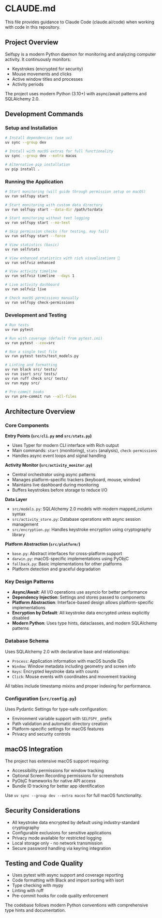 # CLAUDE.md

This file provides guidance to Claude Code (claude.ai/code) when working with code in this repository.

## Project Overview

Selfspy is a modern Python daemon for monitoring and analyzing computer activity. It continuously monitors:
- Keystrokes (encrypted for security)
- Mouse movements and clicks
- Active window titles and processes
- Activity periods

The project uses modern Python (3.10+) with async/await patterns and SQLAlchemy 2.0.

## Development Commands

### Setup and Installation
```bash
# Install dependencies (use uv)
uv sync --group dev

# Install with macOS extras for full functionality
uv sync --group dev --extra macos

# Alternative pip installation
uv pip install .
```

### Running the Application
```bash
# Start monitoring (will guide through permission setup on macOS)
uv run selfspy start

# Start monitoring with custom data directory
uv run selfspy start --data-dir /path/to/data

# Start monitoring without text logging
uv run selfspy start --no-text

# Skip permission checks (for testing, may fail)
uv run selfspy start --force

# View statistics (basic)
uv run selfstats

# View enhanced statistics with rich visualizations 🎨
uv run selfviz enhanced

# View activity timeline
uv run selfviz timeline --days 1

# Live activity dashboard
uv run selfviz live

# Check macOS permissions manually
uv run selfspy check-permissions
```

### Development and Testing
```bash
# Run tests
uv run pytest

# Run with coverage (default from pytest.ini)
uv run pytest --cov=src

# Run a single test file
uv run pytest tests/test_models.py

# Linting and formatting
uv run black src/ tests/
uv run isort src/ tests/
uv run ruff check src/ tests/
uv run mypy src/

# Pre-commit hooks
uv run pre-commit run --all-files
```

## Architecture Overview

### Core Components

**Entry Points (`src/cli.py` and `src/stats.py`)**
- Uses Typer for modern CLI interface with Rich output
- Main commands: `start` (monitoring), `stats` (analysis), `check-permissions`
- Handles async event loops and signal handling

**Activity Monitor (`src/activity_monitor.py`)**
- Central orchestrator using async patterns
- Manages platform-specific trackers (keyboard, mouse, window)
- Maintains live dashboard during monitoring
- Buffers keystrokes before storage to reduce I/O

**Data Layer**
- `src/models.py`: SQLAlchemy 2.0 models with modern mapped_column syntax
- `src/activity_store.py`: Database operations with async session management
- `src/encryption.py`: Handles keystroke encryption using cryptography library

**Platform Abstraction (`src/platform/`)**
- `base.py`: Abstract interfaces for cross-platform support
- `darwin.py`: macOS-specific implementations using PyObjC
- `fallback.py`: Basic implementations for other platforms
- Platform detection and graceful degradation

### Key Design Patterns

- **Async/Await**: All I/O operations use asyncio for better performance
- **Dependency Injection**: Settings and stores passed to components
- **Platform Abstraction**: Interface-based design allows platform-specific implementations
- **Encryption by Default**: All keystroke data encrypted unless explicitly disabled
- **Modern Python**: Uses type hints, dataclasses, and modern SQLAlchemy patterns

### Database Schema

Uses SQLAlchemy 2.0 with declarative base and relationships:
- `Process`: Application information with macOS bundle IDs
- `Window`: Window metadata including geometry and screen info
- `Keys`: Encrypted keystroke data with counts
- `Click`: Mouse events with coordinates and movement tracking

All tables include timestamp mixins and proper indexing for performance.

### Configuration (`src/config.py`)

Uses Pydantic Settings for type-safe configuration:
- Environment variable support with `SELFSPY_` prefix
- Path validation and automatic directory creation
- Platform-specific settings for macOS features
- Privacy and security controls

## macOS Integration

The project has extensive macOS support requiring:
- Accessibility permissions for window tracking
- Optional Screen Recording permissions for screenshots
- PyObjC frameworks for native API access
- Bundle ID tracking for better app identification

Use `uv sync --group dev --extra macos` for full macOS functionality.

## Security Considerations

- All keystroke data encrypted by default using industry-standard cryptography
- Configurable exclusions for sensitive applications
- Privacy mode available for restricted logging
- Local storage only - no network transmission
- Secure password handling via keyring integration

## Testing and Code Quality

- Uses pytest with async support and coverage reporting
- Code formatting with Black and import sorting with isort
- Type checking with mypy
- Linting with ruff
- Pre-commit hooks for code quality enforcement

The codebase follows modern Python conventions with comprehensive type hints and documentation.